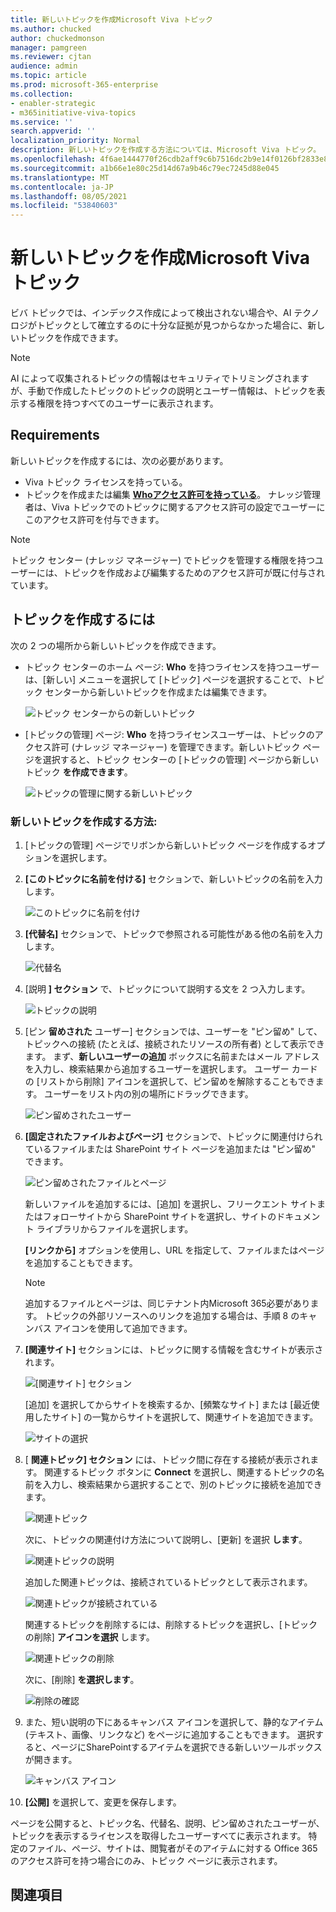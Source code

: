 ```yaml
---
title: 新しいトピックを作成Microsoft Viva トピック
ms.author: chucked
author: chuckedmonson
manager: pamgreen
ms.reviewer: cjtan
audience: admin
ms.topic: article
ms.prod: microsoft-365-enterprise
ms.collection:
- enabler-strategic
- m365initiative-viva-topics
ms.service: ''
search.appverid: ''
localization_priority: Normal
description: 新しいトピックを作成する方法については、Microsoft Viva トピック。
ms.openlocfilehash: 4f6ae1444770f26cdb2aff9c6b7516dc2b9e14f0126bf2833e825f05c75dc779
ms.sourcegitcommit: a1b66e1e80c25d14d67a9b46c79ec7245d88e045
ms.translationtype: MT
ms.contentlocale: ja-JP
ms.lasthandoff: 08/05/2021
ms.locfileid: "53840603"
---
```

# <a name="create-a-new-topic-in-microsoft-viva-topics"></a>新しいトピックを作成Microsoft Viva トピック

ビバ トピックでは、インデックス作成によって検出されない場合や、AI テクノロジがトピックとして確立するのに十分な証拠が見つからなかった場合に、新しいトピックを作成できます。

> [!Note] 
> AI によって収集されるトピックの情報はセキュリティでトリミング[](topic-experiences-security-trimming.md)されますが、手動で作成したトピックのトピックの説明とユーザー情報は、トピックを表示する権限を持つすべてのユーザーに表示されます。 


## <a name="requirements"></a>Requirements

新しいトピックを作成するには、次の必要があります。
- Viva トピック ライセンスを持っている。
- トピックを作成または編集 [**Whoアクセス許可を持っている**](./topic-experiences-user-permissions.md)。 ナレッジ管理者は、Viva トピックでのトピックに関するアクセス許可の設定でユーザーにこのアクセス許可を付与できます。 

> [!Note] 
> トピック センター (ナレッジ マネージャー) でトピックを管理する権限を持つユーザーには、トピックを作成および編集するためのアクセス許可が既に付与されています。

## <a name="to-create-a-topic"></a>トピックを作成するには

次の 2 つの場所から新しいトピックを作成できます。

- トピック センターのホーム ページ: **Who** を持つライセンスを持つユーザーは、[新しい] メニューを選択して [トピック] ページを選択することで、トピック センターから新しいトピックを作成または編集できます。 

    ![トピック センターからの新しいトピック](../media/knowledge-management/new-topic.png)  

- [トピックの管理] ページ: **Who** を持つライセンスユーザーは、トピックのアクセス許可 (ナレッジ マネージャー) を管理できます。新しいトピック ページを選択すると、トピック センターの [トピックの管理] ページから新しいトピック **を作成できます**。 

    ![トピックの管理に関する新しいトピック](../media/knowledge-management/new-topic-topic-center.png)  

### <a name="to-create-a-new-topic"></a>新しいトピックを作成する方法:

1. [トピックの管理] ページでリボンから新しいトピック ページを作成するオプションを選択します。

2.  **[このトピックに名前を付ける]** セクションで、新しいトピックの名前を入力します。

    ![このトピックに名前を付け](../media/knowledge-management/k-new-topic-page.png)  

3. **[代替名]** セクションで、トピックで参照される可能性がある他の名前を入力します。 

    ![代替名](../media/knowledge-management/alt-names.png)  

4. [説明 **] セクション** で、トピックについて説明する文を 2 つ入力します。 

    ![トピックの説明](../media/knowledge-management/description.png)

4. [ピン **留めされた** ユーザー] セクションでは、ユーザーを "ピン留め" して、トピックへの接続 (たとえば、接続されたリソースの所有者) として表示できます。 まず、**新しいユーザーの追加** ボックスに名前またはメール アドレスを入力し、検索結果から追加するユーザーを選択します。 ユーザー カードの [リストから削除] アイコンを選択して、ピン留めを解除することもできます。 ユーザーをリスト内の別の場所にドラッグできます。
 
    ![ピン留めされたユーザー](../media/knowledge-management/pinned-people.png)

5. **[固定されたファイルおよびページ]** セクションで、トピックに関連付けられているファイルまたは SharePoint サイト ページを追加または "ピン留め" できます。

   ![ピン留めされたファイルとページ](../media/knowledge-management/pinned-files-and-pages.png)
 
    新しいファイルを追加するには、[追加] を選択し、フリークエント サイトまたはフォローサイトから SharePoint サイトを選択し、サイトのドキュメント ライブラリからファイルを選択します。

    **[リンクから]** オプションを使用し、URL を指定して、ファイルまたはページを追加することもできます。 

    > [!Note] 
    > 追加するファイルとページは、同じテナント内Microsoft 365必要があります。 トピックの外部リソースへのリンクを追加する場合は、手順 8 のキャンバス アイコンを使用して追加できます。


6.  **[関連サイト]** セクションには、トピックに関する情報を含むサイトが表示されます。 

    ![[関連サイト] セクション](../media/knowledge-management/related-sites.png)

    [追加] を選択してからサイトを検索するか、[頻繁なサイト] または [最近使用したサイト] の一覧からサイトを選択して、関連サイトを追加できます。
    
    ![サイトの選択](../media/knowledge-management/sites.png)

7. [ **関連トピック] セクション** には、トピック間に存在する接続が表示されます。 関連するトピック ボタンに **Connect** を選択し、関連するトピックの名前を入力し、検索結果から選択することで、別のトピックに接続を追加できます。 

   ![関連トピック](../media/knowledge-management/related-topic.png)  

    次に、トピックの関連付け方法について説明し、[更新] を選択 **します**。

   ![関連トピックの説明](../media/knowledge-management/related-topics-update.png) 

   追加した関連トピックは、接続されているトピックとして表示されます。

   ![関連トピックが接続されている](../media/knowledge-management/related-topics-final.png) 

   関連するトピックを削除するには、削除するトピックを選択し、[トピックの削除] **アイコンを選択** します。
 
   ![関連トピックの削除](../media/knowledge-management/remove-related.png)  

   次に、[削除] **を選択します**。

   ![削除の確認](../media/knowledge-management/remove-related-confirm.png) 

8. また、短い説明の下にあるキャンバス アイコンを選択して、静的なアイテム (テキスト、画像、リンクなど) をページに追加することもできます。 選択すると、ページにSharePointするアイテムを選択できる新しいツールボックスが開きます。

   ![キャンバス アイコン](../media/knowledge-management/webpart-library.png) 

9. **[公開]** を選択して、変更を保存します。 

ページを公開すると、トピック名、代替名、説明、ピン留めされたユーザーが、トピックを表示するライセンスを取得したユーザーすべてに表示されます。 特定のファイル、ページ、サイトは、閲覧者がそのアイテムに対する Office 365 のアクセス許可を持つ場合にのみ、トピック ページに表示されます。 



## <a name="see-also"></a>関連項目



